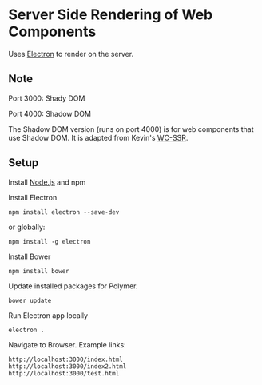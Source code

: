 # Server Side Rendering of Web Components

Uses [Electron] to render on the server.

## Note

Port 3000: Shady DOM

Port 4000: Shadow DOM

The Shadow DOM version (runs on port 4000) is for web components that use Shadow DOM. It is adapted from Kevin's [WC-SSR].

## Setup
Install [Node.js] and npm

Install Electron
```
npm install electron --save-dev
```
or globally:
```
npm install -g electron
```

Install Bower
```
npm install bower
```
Update installed packages for Polymer.

```
bower update
```
Run Electron app locally
```
electron .
```
Navigate to Browser. Example links:
```
http://localhost:3000/index.html
http://localhost:3000/index2.html
http://localhost:3000/test.html
```

[Electron]: <https://github.com/electron/electron>
[Node.js]: <https://docs.npmjs.com/getting-started/installing-node#installing-nodejs>
[WC-SSR]: <https://github.com/kevinpschaaf/wc-ssr>
